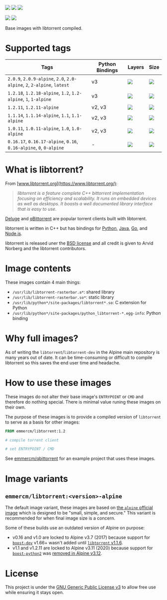[![](https://badgen.net/badge/emmercm/libtorrent/blue?icon=docker)](https://hub.docker.com/r/emmercm/libtorrent)
[![](https://badgen.net/docker/pulls/emmercm/libtorrent?icon=docker&label=pulls)](https://hub.docker.com/r/emmercm/libtorrent)
[![](https://badgen.net/docker/stars/emmercm/libtorrent?icon=docker&label=stars)](https://hub.docker.com/r/emmercm/libtorrent)

[![](https://badgen.net/badge/emmercm/docker-libtorrent/purple?icon=github)](https://github.com/emmercm/docker-libtorrent)
[![](https://badgen.net/github/license/emmercm/docker-libtorrent?color=grey)](https://github.com/emmercm/docker-libtorrent/blob/master/LICENSE)

Base images with libtorrent compiled.

# Supported tags

| Tags | Python Bindings | Layers | Size |
|-|-|-|-|
| `2.0.9`, `2.0.9-alpine`, `2.0`, `2.0-alpine`, `2`, `2-alpine`, `latest` | v3 | ![](https://badgen.net/docker/layers/emmercm/libtorrent/2.0.9?icon=docker&label=layers) | ![](https://badgen.net/docker/size/emmercm/libtorrent/2.0.9?icon=docker&label=size) |
| `1.2.18`, `1.2.18-alpine`, `1.2`, `1.2-alpine`, `1`, `1-alpine` | v3 | ![](https://badgen.net/docker/layers/emmercm/libtorrent/1.2.18?icon=docker&label=layers) | ![](https://badgen.net/docker/size/emmercm/libtorrent/1.2.18?icon=docker&label=size) |
| `1.2.11`, `1.2.11-alpine` | v2, v3 | ![](https://badgen.net/docker/layers/emmercm/libtorrent/1.2.11?icon=docker&label=layers) | ![](https://badgen.net/docker/size/emmercm/libtorrent/1.2.11?icon=docker&label=size) |
| `1.1.14`, `1.1.14-alpine`, `1.1`, `1.1-alpine` | v2, v3 | ![](https://badgen.net/docker/layers/emmercm/libtorrent/1.1.14?icon=docker&label=layers) | ![](https://badgen.net/docker/size/emmercm/libtorrent/1.1.14?icon=docker&label=size) |
| `1.0.11`, `1.0.11-alpine`, `1.0`, `1.0-alpine` | v2, v3 | ![](https://badgen.net/docker/layers/emmercm/libtorrent/1.0.11?icon=docker&label=layers) | ![](https://badgen.net/docker/size/emmercm/libtorrent/1.0.11?icon=docker&label=size) |
| `0.16.17`, `0.16.17-alpine`, `0.16`, `0.16-alpine`, `0`, `0-alpine` | - | ![](https://badgen.net/docker/layers/emmercm/libtorrent/0.16.17?icon=docker&label=layers) | ![](https://badgen.net/docker/size/emmercm/libtorrent/0.16.17?icon=docker&label=size) |

# What is libtorrent?

From [www.libtorrent.org](https://www.libtorrent.org/):

> _libtorrent is a feature complete C++ bittorrent implementation focusing on efficiency and scalability. It runs on embedded devices as well as desktops. It boasts a well documented library interface that is easy to use._

[Deluge](http://deluge-torrent.org/) and [qBittorrent](http://www.qbittorrent.org/) are popular torrent clients built with libtorrent.

libtorrent is written in C++ but has bindings for [Python](https://www.libtorrent.org/python_binding.html), [Java](https://github.com/frostwire/frostwire-jlibtorrent/), [Go](https://github.com/steeve/libtorrent-go), and [Node.js](https://github.com/fanatid/node-libtorrent).

libtorrent is released uner the [BSD license](https://github.com/arvidn/libtorrent/blob/master/LICENSE) and all credit is given to Arvid Norberg and the libtorrent contributors.

# Image contents

These images contain 4 main things:

- `/usr/lib/libtorrent-rasterbar.a*`: shared library
- `/usr/lib/libtorrent-rasterbar.so*`: static library
- `/usr/lib/python*/site-packages/libtorrent*.so`: C extension for Python
- `/usr/lib/python*/site-packages/python_libtorrent-*.egg-info`: Python binding

# Why full images?

As of writing the `libtorrent`/`libtorrent-dev` in the Alpine main repository is many years out of date. It can be time-consuming or difficult to compile libtorrent so this saves the end user time and headache.

# How to use these images

These images do not alter their base image's `ENTRYPOINT` or `CMD` and therefore do nothing special. There is minimal value runing these images on their own.

The purpose of these images is to provide a compiled version of `libtorrent` to serve as a basis for other images:

```dockerfile
FROM emmercm/libtorrent:1.2

# compile torrent client

# set ENTRYPOINT / CMD
```

See [emmercm/qbittorrent](https://hub.docker.com/r/emmercm/qbittorrent) for an example project that uses these images.

# Image variants

## `emmercm/libtorrent:<version>-alpine`

The default image variant, these images are based on [the `alpine` official image](https://hub.docker.com/_/alpine) which is designed to be "small, simple, and secure." This variant is recommended for when final image size is a concern.

Some of these builds use an outdated version of Alpine on purpose:

- v0.16 and v1.0 are locked to Alpine v3.7 (2017) because support for [`boost-dev`](https://pkgs.alpinelinux.org/packages?name=boost-dev&branch=edge) v1.66+ wasn't added until [`libtorrent` v1.1.6](https://github.com/arvidn/libtorrent/releases/tag/libtorrent-1_1_6).
- v1.1 and v1.2.11 are locked to Alpine v3.11 (2020) because support for [`boost-python2`](https://pkgs.alpinelinux.org/packages?name=boost-python2&branch=v3.11) was [removed in Alpine v3.12](https://git.alpinelinux.org/aports/commit/main/boost/APKBUILD?id=c7eee7c57fbcbe012646766604d9bcd89368d6e4).

# License

This project is under the [GNU Generic Public License v3](https://github.com/emmercm/docker-libtorrent/blob/master/LICENSE) to allow free use while ensuring it stays open.
